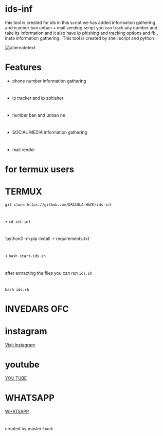 # ids-inf
this tool is created for ids
in this script we has added information gathering 
and number ban unban + mail sending script 
you can track any number and take its information 
and it also have ip phishing and tracking options
and fb , insta information gathering .
This tool is created by shell script and python 

<img src="https://github.com/DRACULA-HACK/ids-inf/blob/main/Screenshot_2022-12-15-17-09-55-715_com.termux.jpg" alt="alternatetext">

#
# Features
* phone number information gathering 
#
* ip tracker and ip zphisher
#
* number ban and unban ne
#
* SOCIAL MEDIA information gathering 
#
* mail render
#

# for termux users

# 

# TERMUX 
`git clone https://github.com/DRACULA-HACK/ids-inf `
#
• `cd ids-inf `
#
'python3 -m pip install -r requirements.txt`
#
• ` bash start-ids.sh `

#
after extracting the files you can run `ids.sh` 

#
` bash ids.sh `

# INVEDARS OFC 
#
#

# instagram 

<a href="https://instagram.com/_invaders_ofc_?igshid=MTg0ZDhmNDA=">Visit instagram </a> 

# youtube
 
<a href="https://m.youtube.com/channel/UCcuJQhSiU80wigeMyHu9r_g">YOU TUBE </a>
#
# WHATSAPP
<a href="https://wa.me//+916235369260">WHATSAPP </a>
#
created 
by 
master-hack
